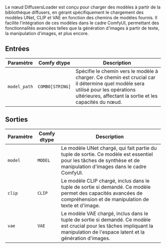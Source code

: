 Le nœud DiffusersLoader est conçu pour charger des modèles à partir de la bibliothèque diffusers, en gérant spécifiquement le chargement des modèles UNet, CLIP et VAE en fonction des chemins de modèles fournis. Il facilite l'intégration de ces modèles dans le cadre ComfyUI, permettant des fonctionnalités avancées telles que la génération d'images à partir de texte, la manipulation d'images, et plus encore.

## Entrées

| Paramètre    | Comfy dtype  | Description |
|--------------|--------------|-------------|
| `model_path` | `COMBO[STRING]` | Spécifie le chemin vers le modèle à charger. Ce chemin est crucial car il détermine quel modèle sera utilisé pour les opérations ultérieures, affectant la sortie et les capacités du nœud. |

## Sorties

| Paramètre | Comfy dtype | Description |
|-----------|-------------|-------------|
| `model`   | `MODEL`     | Le modèle UNet chargé, qui fait partie du tuple de sortie. Ce modèle est essentiel pour les tâches de synthèse et de manipulation d'images dans le cadre ComfyUI. |
| `clip`    | `CLIP`      | Le modèle CLIP chargé, inclus dans le tuple de sortie si demandé. Ce modèle permet des capacités avancées de compréhension et de manipulation de texte et d'image. |
| `vae`     | `VAE`       | Le modèle VAE chargé, inclus dans le tuple de sortie si demandé. Ce modèle est crucial pour les tâches impliquant la manipulation de l'espace latent et la génération d'images. |
